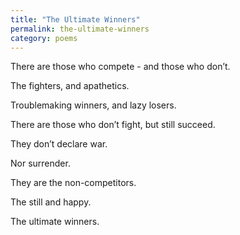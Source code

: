 ```yaml
---
title: "The Ultimate Winners"
permalink: the-ultimate-winners
category: poems
---
```


There are those who compete - and those who don’t.

The fighters, and apathetics.

Troublemaking winners, and lazy losers.

There are those who don’t fight, but still succeed.

They don’t declare war.

Nor surrender.

They are the non-competitors.

The still and happy.

The ultimate winners.
